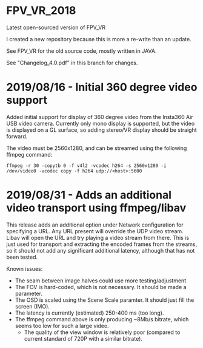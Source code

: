 # FPV_VR_2018
Latest open-sourced version of FPV_VR

I created a new repository because this is more a re-write than an update.

See FPV_VR for the old source code, mostly written in JAVA.

See "Changelog_4.0.pdf" in this branch for changes.

# 2019/08/16 - Initial 360 degree video support

Added initial support for display of 360 degree video from the Insta360 Air USB video camera. Currently only mono display is supported, but the video is displayed on a GL surface, so adding stereo/VR display should be straight forward.

The video must be 2560x1280, and can be streamed using the following ffmpeg command:

`ffmpeg -r 30 -copytb 0 -f v4l2 -vcodec h264 -s 2560x1280 -i /dev/video0 -vcodec copy -f h264 udp://<host>:5600`

# 2019/08/31 - Adds an additional video transport using ffmpeg/libav

This release adds an additional option under Network configuration for specifying a URL. Any URL present will override the UDP video stream. Libav will open the URL and try playing a video stream from there. This is just used for transport and extracting the encoded frames from the streams, so it should not add any significant additional latency, although that has not been tested.

Known issues:

- The seam between image halves could use more testing/adjustment
- The FOV is hard-coded, which is not necessary. It should be made a parameter.
- The OSD is scaled using the Scene Scale paramter. It should just fill the screen (IMO).
- The latency is currently (estimated) 250-400 ms (too long).
- The ffmpeg command above is only producing ~8Mb/s bitrate, which seems too low for such a large video.
  - The quality of the view window is relatively poor (compared to current standard of 720P with a similar bitrate).
